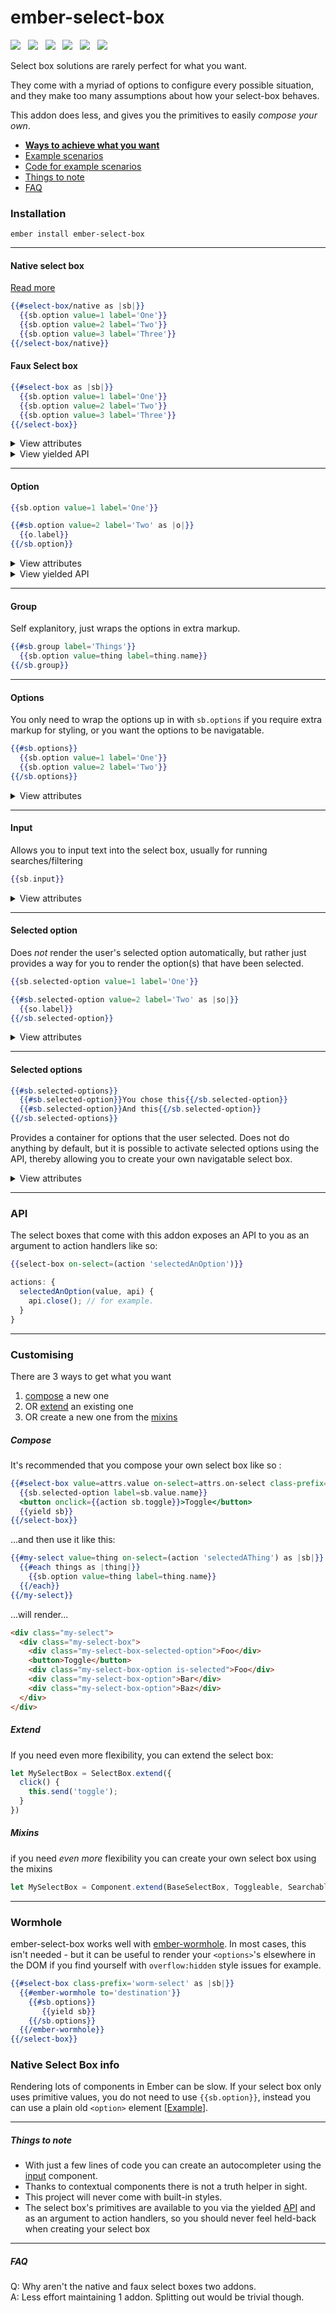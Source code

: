 # ember-select-box

<a href="http://emberobserver.com/addons/ember-select-box"><img src="http://emberobserver.com/badges/ember-select-box.svg"></a> &nbsp; <a href="https://david-dm.org/amk221/ember-select-box#badge-embed"><img src="https://david-dm.org/amk221/ember-select-box.svg"></a> &nbsp; <a href="https://david-dm.org/amk221/ember-select-box#dev-badge-embed"><img src="https://david-dm.org/amk221/ember-select-box/dev-status.svg"></a> &nbsp; <a href="https://codeclimate.com/github/amk221/ember-select-box"><img src="https://codeclimate.com/github/amk221/ember-select-box/badges/gpa.svg" /></a> &nbsp; <a href="http://travis-ci.org/amk221/ember-select-box"><img src="https://travis-ci.org/amk221/ember-select-box.svg?branch=master"></a> &nbsp; <a href="http://emberjs.com/blog/2016/01/15/ember-2-3-released.html#toc_contextual-components"><img src="http://embadge.io/v1/badge.svg?label=ember&range=%3E=2.3.0"></a>


Select box solutions are rarely perfect for what you want.

They come with a myriad of options to configure every possible situation, and they make too many assumptions about how your select-box behaves.

This addon does less, and gives you the primitives to easily _compose your own_.



* **[Ways to achieve what you want](#customising)**
* <a href="http://andrewkirwin.co.uk/ember-select-box/native-single-select" target="_blank">Example scenarios</a>
* <a href="https://github.com/amk221/ember-select-box/tree/master/tests/dummy/app/components" target="_blank">Code for example scenarios</a>
* [Things to note](#things-to-note)
* [FAQ](#faq)


### Installation

```
ember install ember-select-box
```

<hr>

#### Native select box
[Read more](#native-select-box-info)

```handlebars
{{#select-box/native as |sb|}}
  {{sb.option value=1 label='One'}}
  {{sb.option value=2 label='Two'}}
  {{sb.option value=3 label='Three'}}
{{/select-box/native}}
```

#### Faux Select box

```handlebars
{{#select-box as |sb|}}
  {{sb.option value=1 label='One'}}
  {{sb.option value=2 label='Two'}}
  {{sb.option value=3 label='Three'}}
{{/select-box}}
```

<details>
  <summary>View attributes</summary>
  <table>
    <tr>
      <th>Attribute</th>
      <th>Description</th>
    </tr>
    <tr>
      <td>value</td>
      <td>Used to determine which option is selected, can be a promise</td>
    </tr>
    <tr>
      <td>multiple</td>
      <td>If true, `value` should be an array</td>
    </tr>
    <tr>
      <td>disabled</td>
      <td>If true adds an `is-disabled` class</td>
    </tr>
    <tr>
      <td>is-open</td>
      <td>Controls the open/closed state</td>
    </tr>
    <tr>
      <td>on-select</td>
      <td>
        Fired when an option is clicked, or enter is pressed regardless as
        to whether the value changed or not.<br>
        Subsequently fired by use of the `select` API.
      </td>
    </tr>
    <tr>
      <td>on-update</td>
      <td>
        Fired once upon initialisation of the select box (as its initial value is set).<br>
        Subsequently fired by use of the `update` API or if the value attribute changes.
      </td>
    </tr>
    <tr>
      <td>on-search</td>
      <td>Fired when the select box decides to run a search</td>
    </tr>
    <tr>
      <td>on-searched</td>
      <td>Fired after the last succesful search attempt</td>
    </tr>
    <tr>
      <td>search-min-chars</td>
      <td>Prevents the on-search action from firing until there are enough chars (default 1)</td>
    </tr>
    <tr>
      <td>search-delay-time</td>
      <td>Milliseconds to debounce the on-search action from firing (default 100)</td>
    </tr>
    <tr>
      <td>search-slow-time</td>
      <td>Milliseconds considered for a search to be taking too long (default 500)</td>
    </tr>
    <tr>
      <td>class-prefix</td>
      <td>Adds a prefix to the class name of all child select-box components</td>
    </tr>
    <tr>
      <td>on-click-outside</td>
      <td>Useful for closing the select box</td>
    </tr>
    <tr>
      <td>on-focus-in</td>
      <td>Fired when focus enters the select box, normalised if it contains an input</td>
    </tr>
    <tr>
      <td>on-focus-out</td>
      <td>Fired when focus leaves the select box</td>
    </tr>
    <tr>
      <td>on-press-backspace</td>
      <td></td>
    </tr>
    <tr>
      <td>on-press-tab</td>
      <td></td>
    </tr>
    <tr>
      <td>on-press-enter</td>
      <td>Useful for preventing default action of event</td>
    </tr>
    <tr>
      <td>on-press-escape</td>
      <td>Useful for closing and/or resetting a select box</td>
    </tr>
    <tr>
      <td>on-press-left</td>
      <td>Useful for navigating multi-select boxes</td>
    </tr>
    <tr>
      <td>on-press-up</td>
      <td>Useful for navigating up</td>
    </tr>
    <tr>
      <td>on-press-right</td>
      <td>Useful for navigating multi-select boxes</td>
    </tr>
    <tr>
      <td>on-press-down</td>
      <td>Useful for navigating down</td>
    </tr>
  </table>
</details>

<details>
  <summary>View yielded API</summary>
  <table>
    <tr>
      <th>Property</th>
      <th>Description</th>
    </tr>
    <tr>
      <td>sb.isSearching</td>
      <td>Whether the promise returned from the `on-search` action is running</td>
    </tr>
    <tr>
      <td>sb.isSlowSearch</td>
      <td>True if the promised search results are taking a while</td>
    </tr>
    <tr>
      <td>sb.open</td>
      <td>Opens the select box, adding `is-open` class name</td>
    </tr>
    <tr>
      <td>sb.close</td>
      <td>Closes the select box removing the `is-open` class name</td>
    </tr>
    <tr>
      <td>sb.toggle</td>
      <td>Opens or closes the select box</td>
    </tr>
    <tr>
      <td>sb.select</td>
      <td>Selects an arbitrary value and fires the `on-select` action</td>
    </tr>
    <tr>
      <td>sb.update</td>
      <td>Updates the selected value, but does not fire the `on-select` action</td>
    </tr>
    <tr>
      <td>sb.selectActiveOption</td>
      <td>Selects the value of whichever option is currently active</td>
    </tr>
    <tr>
      <td>sb.search</td>
      <td>Runs an arbitrary search using the search function provided by `on-search`</td>
    </tr>
    <tr>
      <td>sb.stopSearching</td>
      <td>'Cancels' searches currently in progress (even though promises are not cancelable)</td>
    </tr>
    <tr>
      <td>sb.setInputValue</td>
      <td>Lets you update the input value, useful for when a selection has been made</td>
    </tr>
    <tr>
      <td>sb.focusInput</td>
      <td>Focuses the input associated with the select box</td>
    </tr>
    <tr>
      <td>sb.activateOptionAtIndex</td>
      <td>Adds an `is-active` class to the option at the index</td>
    </tr>
    <tr>
      <td>sb.activateNextOption</td>
      <td>Activates the next option (pass in true to scroll if necessary too)</td>
    </tr>
    <tr>
      <td>sb.activatePreviousOption</td>
      <td>As above but reverse</td>
    </tr>
    <tr>
      <td>sb.deactivateOptions</td>
      <td>Makes no option be active</td>
    </tr>
    <tr>
      <td>sb.activateSelectedOptionAtIndex</td>
      <td>Activates the selected option at the index</td>
    </tr>
    <tr>
      <td>sb.activateNextSelectedOption</td>
      <td>Activates the next selected option</td>
    </tr>
    <tr>
      <td>sb.activatePreviousSelectedOption</td>
      <td>As above but reverse</td>
    </tr>
    <tr>
      <td>sb.deactivateSelectedOptions</td>
      <td>Makes no selected option be active</td>
    </tr>
  </table>
</details>

<hr>

#### Option

```handlebars
{{sb.option value=1 label='One'}}

{{#sb.option value=2 label='Two' as |o|}}
  {{o.label}}
{{/sb.option}}
```

<details>
  <summary>View attributes</summary>
  <table>
    <tr>
      <th>Attribute</th>
      <th>Description</th>
    </tr>
    <tr>
      <td>selected</td>
      <td>Used for manually selecting an option. (Most of the time you won't need to use this because the options automatically know whether or not they are selected based on the value attrbute set on the select box component itself)</td>
    </tr>
    <tr>
      <td>name</td>
      <td></td>
    </tr>
    <tr>
      <td>title</td>
      <td></td>
    </tr>
    <tr>
      <td>tabindex</td>
      <td></td>
    </tr>
    <tr>
      <td>disabled</td>
      <td></td>
    </tr>
    <tr>
      <td>size</td>
      <td></td>
    </tr>
    <tr>
      <td>tabindex</td>
      <td></td>
    </tr>
    <tr>
      <td>multiple</td>
      <td></td>
    </tr>
    <tr>
      <td>aria-label</td>
      <td></td>
    </tr>
    <tr>
      <td>style</td>
      <td></td>
    </tr>
    <tr>
      <td>value</td>
      <td>Can be anything</td>
    </tr>
    <tr>
      <td>label</td>
      <td>Used as the display text by default</td>
    </tr>
    <tr>
      <td>on-select</td>
      <td>Useful for firing one-off actions when an option is selected</td>
    </tr>
    <tr>
      <td>on-activate</td>
      <td>Fired when an individual option is activated</td>
    </tr>
  </table>
</details>

<details>
  <summary>View yielded API</summary>
  <table>
    <tr>
      <th>Property</th>
      <th>Description</th>
    </tr>
    <tr>
      <td>o.selected</td>
      <td>Whether or not the option is currently selected</td>
    </tr>
    <tr>
      <td>o.value</td>
      <td>The value of the option</td>
    </tr>
    <tr>
      <td>o.label</td>
      <td>The label of the option</td>
    </tr>
    <tr>
      <td>o.index</td>
      <td>The index of the option amongst the options</td>
    </tr>
  </table>
</details>

<hr>

#### Group

Self explanitory, just wraps the options in extra markup.

```handlebars
{{#sb.group label='Things'}}
  {{sb.option value=thing label=thing.name}}
{{/sb.group}}
```

<hr>

#### Options

You only need to wrap the options up in with `sb.options` if you require extra markup for styling, or you want the options to be navigatable.

```handlebars
{{#sb.options}}
  {{sb.option value=1 label='One'}}
  {{sb.option value=2 label='Two'}}
{{/sb.options}}
```

<details>
  <summary>View attributes</summary>
  <table>
    <tr>
      <th>Attribute</th>
      <th>Description</th>
    </tr>
    <tr>
      <td>style</td>
      <td>Useful for customising the style of the options container</td>
    </tr>
  </table>
</details>

<hr>

#### Input

Allows you to input text into the select box, usually for running searches/filtering

```handlebars
{{sb.input}}
```

<details>
  <summary>View attributes</summary>
  <table>
    <tr>
      <th>Attribute</th>
      <th>Description</th>
    </tr>
    <tr>
      <td>type</td>
      <td>Sets the type of input text/search etc...</td>
    </tr>
    <tr>
      <td>value</td>
      <td></td>
    </tr>
    <tr>
      <td>size</td>
      <td></td>
    </tr>
    <tr>
      <td>autofocus</td>
      <td></td>
    </tr>
    <tr>
      <td>placeholder</td>
      <td></td>
    </tr>
    <tr>
      <td>readonly</td>
      <td></td>
    </tr>
    <tr>
      <td>disabled</td>
      <td></td>
    </tr>
    <tr>
      <td>on-input</td>
      <td>Fired when text is input</td>
    </tr>
    <tr>
      <td>on-delete</td>
      <td>Fired when there is no text present, but backspace is pressed</td>
    </tr>
    <tr>
      <td>on-clear</td>
      <td>Fired when text is cleared completely</td>
    </tr>
  </table>
</details>

<hr>

#### Selected option

Does _not_ render the user's selected option automatically, but rather just provides a way for you to render the option(s) that have been selected.

```handlebars
{{sb.selected-option value=1 label='One'}}

{{#sb.selected-option value=2 label='Two' as |so|}}
  {{so.label}}
{{/sb.selected-option}}
```

<details>
  <summary>View attributes</summary>
  <table>
    <tr>
      <th>Attribute</th>
      <th>Description</th>
    </tr>
    <tr>
      <td>title</td>
      <td></td>
    </tr>
    <tr>
      <td>style</td>
      <td></td>
    </tr>
    <tr>
      <td>on-activate</td>
      <td>Fired when a selected option is activated</td>
    </tr>
  </table>
</details>

<hr>

#### Selected options

```handlebars
{{#sb.selected-options}}
  {{#sb.selected-option}}You chose this{{/sb.selected-option}}
  {{#sb.selected-option}}And this{{/sb.selected-option}}
{{/sb.selected-options}}
```

Provides a container for options that the user selected. Does not do anything by default, but it is possible to activate selected options using the API, thereby allowing you to create your own navigatable select box.

<details>
  <summary>View attributes</summary>
  <table>
    <tr>
      <th>Attribute</th>
      <th>Description</th>
    </tr>
    <tr>
      <td>style</td>
      <td>Useful for one-off styling of selected options</td>
    </tr>
  </table>
</details>

<hr>

### API

The select boxes that come with this addon exposes an API to you as an argument to action handlers like so:

```handlebars
{{select-box on-select=(action 'selectedAnOption')}}
```

```javascript
actions: {
  selectedAnOption(value, api) {
    api.close(); // for example.
  }
}
```

<hr>

### Customising

There are 3 ways to get what you want

1. [compose](#compose) a new one
2. OR [extend](#extend) an existing one
3. OR create a new one from the [mixins](#mixins)

##### Compose
It's recommended that you compose your own select box like so :

```handlebars
{{#select-box value=attrs.value on-select=attrs.on-select class-prefix='my-select-box' as |sb|}}}
  {{sb.selected-option label=sb.value.name}}
  <button onclick={{action sb.toggle}}>Toggle</button>
  {{yield sb}}
{{/select-box}}
```

...and then use it like this:

```handlebars
{{#my-select value=thing on-select=(action 'selectedAThing') as |sb|}}
  {{#each things as |thing|}}
    {{sb.option value=thing label=thing.name}}
  {{/each}}
{{/my-select}}
```

...will render...

```html
<div class="my-select">
  <div class="my-select-box">
    <div class="my-select-box-selected-option">Foo</div>
    <button>Toggle</button>
    <div class="my-select-box-option is-selected">Foo</div>
    <div class="my-select-box-option">Bar</div>
    <div class="my-select-box-option">Baz</div>
  </div>
</div>
```

##### Extend
If you need even more flexibility, you can extend the select box:

```javascript
let MySelectBox = SelectBox.extend({
  click() {
    this.send('toggle');
  }
})
```

##### Mixins
if you need _even more_ flexibility you can create your own select box using the mixins

```javascript
let MySelectBox = Component.extend(BaseSelectBox, Toggleable, Searchable);
```

<hr>

### Wormhole

ember-select-box works well with <a href="https://github.com/yapplabs/ember-wormhole">ember-wormhole</a>. In most cases, this isn't needed - but it can be useful to render your `<options>`'s elsewhere in the DOM if you find yourself with `overflow:hidden` style issues for example.

```handlebars
{{#select-box class-prefix='worm-select' as |sb|}}
  {{#ember-wormhole to='destination'}}
    {{#sb.options}}
	   {{yield sb}}
    {{/sb.options}}
  {{/ember-wormhole}}
{{/select-box}}
```

### Native Select Box info

Rendering lots of components in Ember can be slow. If your select box only
uses primitive values, you do not need to use `{{sb.option}}`, instead you can
use a plain old `<option>` element [[Example](tests/dummy/app/templates/fast-native-single-select.hbs)].

<hr>

##### Things to note
* With just a few lines of code you can create an autocompleter using the [input](#input) component.
* Thanks to contextual components there is not a truth helper in sight.
* This project will never come with built-in styles.
* The select box's primitives are available to you via the yielded [API](#api) and as an argument to action handlers, so you should never feel held-back when creating your select box

<hr>

##### FAQ
Q: Why aren't the native and faux select boxes two addons.<br>
A: Less effort maintaining 1 addon. Splitting out would be trivial though.

